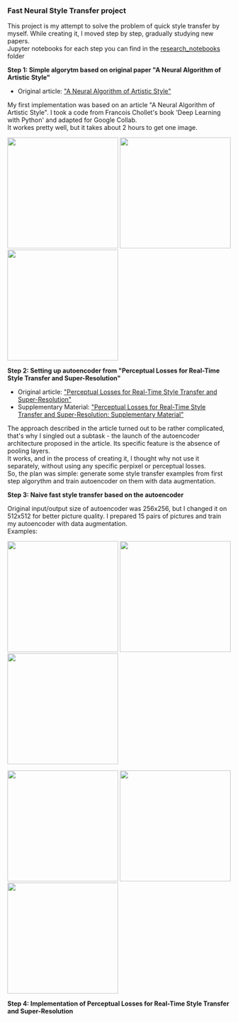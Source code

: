
### Fast Neural Style Transfer project
This project is my attempt to solve the problem of quick style transfer by myself. While creating it, I moved step by step, gradually studying new papers. <br>
Jupyter notebooks for each step you can find in the [research_notebooks](https://github.com/Gooogr/Keras_Fast_Style_Transfer/tree/master/research_notebooks) folder

**Step 1: Simple algorytm based on original paper "A Neural Algorithm of Artistic Style"**<br>
* Original article: ["A Neural Algorithm of Artistic Style"](https://arxiv.org/abs/1508.06576)

My first implementation was based on an article "A Neural Algorithm of Artistic Style".
I took a code from  Francois Chollet's book 'Deep Learning with Python' and adapted for Google Collab.<br>
It workes pretty well, but it takes about 2 hours to get one image.

<img src = "https://github.com/Gooogr/Keras_Fast_Style_Transfer/blob/master/img/dogs.jpg" width = "250" /> <img src = "https://github.com/Gooogr/Keras_Fast_Style_Transfer/blob/master/img/night.jpg" width = "250" /> 
<img src = "https://github.com/Gooogr/Keras_Fast_Style_Transfer/blob/master/img/Result%20(iteration_999).png" width = "250" />


**Step 2: Setting up autoencoder from "Perceptual Losses for Real-Time Style Transfer and Super-Resolution"**<br>
* Original article: ["Perceptual Losses for Real-Time Style Transfer and Super-Resolution"](https://arxiv.org/abs/1603.08155)<br>
* Supplementary Material: ["Perceptual Losses for Real-Time Style Transfer
and Super-Resolution: Supplementary Material"](https://cs.stanford.edu/people/jcjohns/papers/fast-style/fast-style-supp.pdf)

The approach described in the article turned out to be rather complicated, that's why I singled out a subtask - the launch of the autoencoder architecture proposed in the article. Its specific feature is the absence of pooling layers.<br>
It works, and in the process of creating it, I thought why not use it separately, without using any specific perpixel or perceptual losses.<br>
So, the plan was simple: generate some style transfer examples from first step algorythm and train autoencoder on them with data augmentation.

**Step 3: Naive fast style transfer based on the autoencoder**

Original input/output size of autoencoder was 256x256, but I changed it on 512x512 for better picture quality. I prepared 15 pairs of pictures and train my autoencoder with data augmentation.<br>
Examples:<br>

<img src = "https://github.com/Gooogr/Keras_Fast_Style_Transfer/blob/master/img_encoders_pairs/test_images/dummy_folder/red_bridge.png" width = "250" /> <img src = "https://github.com/Gooogr/Keras_Fast_Style_Transfer/blob/master/img_encoders_pairs/test_images/dummy_folder/bridge.jpg" width = "250" /> 
<img src = "https://github.com/Gooogr/Keras_Fast_Style_Transfer/blob/master/img_encoders_pairs/test_images/dummy_folder/branches.jpg" width = "250" />

<img src = "https://github.com/Gooogr/Keras_Fast_Style_Transfer/blob/master/img_encoders_pairs/test_results/red_bridge.png" width = "250" /> <img src = "https://github.com/Gooogr/Keras_Fast_Style_Transfer/blob/master/img_encoders_pairs/test_results/bridge.jpg" width = "250" /> 
<img src = "https://github.com/Gooogr/Keras_Fast_Style_Transfer/blob/master/img_encoders_pairs/test_results/branches.jpg" width = "250" />

**Step 4:  Implementation of Perceptual Losses for Real-Time Style Transfer and Super-Resolution**
